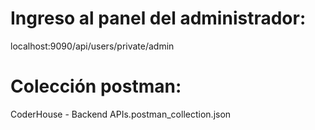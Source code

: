 # Ingreso al panel del administrador:
localhost:9090/api/users/private/admin

# Colección postman:
CoderHouse  - Backend APIs.postman_collection.json
